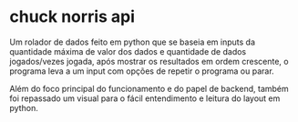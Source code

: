 # chuck norris api
 Um rolador de dados feito em python que se baseia em inputs da quantidade máxima de valor dos dados e quantidade de dados jogados/vezes jogada, após mostrar os resultados em ordem crescente, o programa leva a um input com opções de repetir o programa ou parar.

 Além do foco principal do funcionamento e do papel de backend, também foi repassado um visual para o fácil entendimento e leitura do layout em python.
 
